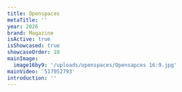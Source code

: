 ```yaml
---
title: Openspaces
metaTitle: ''
year: 2026
brand: Magazine
isActive: true
isShowcased: true
showcaseOrder: 10
mainImage:
  image16by9: '/uploads/openspaces/Opensapces 16:9.jpg'
mainVideo: '517052793'
introduction: ''
---
```


